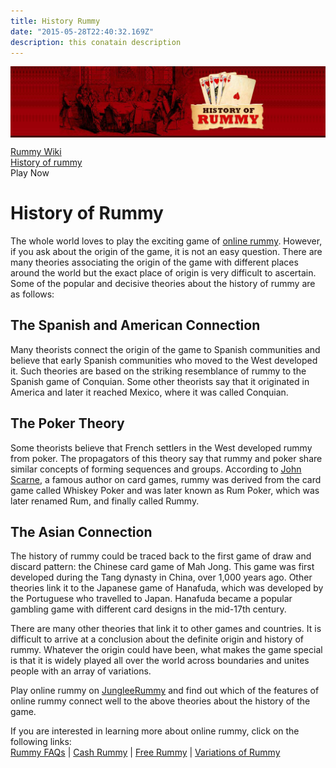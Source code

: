 ```yaml
---
title: History Rummy
date: "2015-05-28T22:40:32.169Z"
description: this conatain description
---
```


<div id="container" class="new-design-cont clearfix">

<div class="static-banner-hlder" style="background:#450e07 !important;">

![History of rummy](./History-of-Rummy.jpg)

</div>

<div class="breadcrumb-bar">
   <div class="breadcrumb-bar-sub" id="breadcrumbBar">
      <div><a href="https://www.jungleerummy.com/rummy-wiki">
         Rummy Wiki
         </a>
      </div>
      <div><a href="https://www.jungleerummy.com/rummy-wiki/history-of-rummy">
         History of rummy
         </a>
      </div>
      <div id="breadcrumb_cta"><span class="breadcrum_cta_button breadcrum_cta1" onclick="window.location = &#39;client/lobby&#39;" id="play_now_cta_bc">Play Now</span></div>
   </div>
</div>

<div class="wrapper">

<div class="page-text clearfix">

<div id="poker_txt_bg" style="min-height: 900px;">

# History of Rummy

<div class="mobile-rummy-cont cont-section">

The whole world loves to play the exciting game of [online rummy](https://www.jungleerummy.com/). However, if you ask about the origin of the game, it is not an easy question. There are many theories associating the origin of the game with different places around the world but the exact place of origin is very difficult to ascertain. Some of the popular and decisive theories about the history of rummy are as follows:

<div class="tabcontentarea">

<div class="tabcontent" id="tab2">

## The Spanish and American Connection

Many theorists connect the origin of the game to Spanish communities and believe that early Spanish communities who moved to the West developed it. Such theories are based on the striking resemblance of rummy to the Spanish game of Conquian. Some other theorists say that it originated in America and later it reached Mexico, where it was called Conquian.

## The Poker Theory

Some theorists believe that French settlers in the West developed rummy from poker. The propagators of this theory say that rummy and poker share similar concepts of forming sequences and groups. According to [<u>John Scarne</u>](http://en.wikipedia.org/wiki/John_Scarne), a famous author on card games, rummy was derived from the card game called Whiskey Poker and was later known as Rum Poker, which was later renamed Rum, and finally called Rummy.

## The Asian Connection

The history of rummy could be traced back to the first game of draw and discard pattern: the Chinese card game of Mah Jong. This game was first developed during the Tang dynasty in China, over 1,000 years ago. Other theories link it to the Japanese game of Hanafuda, which was developed by the Portuguese who travelled to Japan. Hanafuda became a popular gambling game with different card designs in the mid-17th century.

There are many other theories that link it to other games and countries. It is difficult to arrive at a conclusion about the definite origin and history of rummy. Whatever the origin could have been, what makes the game special is that it is widely played all over the world across boundaries and unites people with an array of variations.

Play online rummy on [JungleeRummy](https://www.jungleerummy.com/) and find out which of the features of online rummy connect well to the above theories about the history of the game.

If you are interested in learning more about online rummy, click on the following links:  
[Rummy FAQs](https://www.jungleerummy.com/rummy-faq) | [Cash Rummy](https://www.jungleerummy.com/rummy-variations/cash-rummy) | [Free Rummy](https://www.jungleerummy.com/rummy-variations/free-rummy) | [Variations of Rummy](https://www.jungleerummy.com/rummy-variations)

</div>

</div>

</div>

</div>

</div>

</div>

</div>
